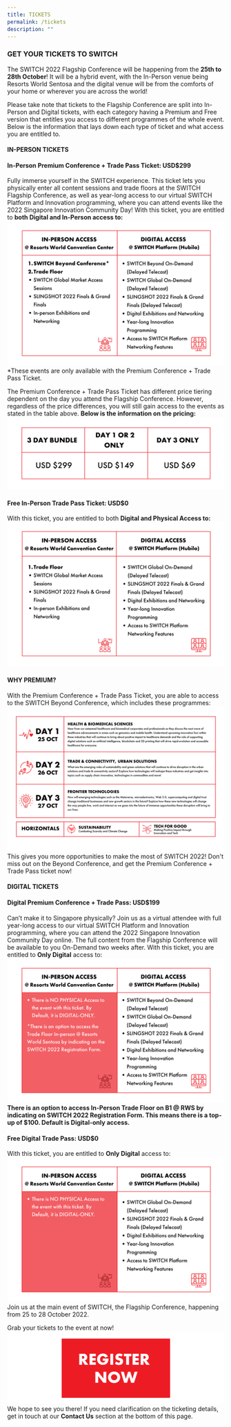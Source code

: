 ```yaml
---
title: TICKETS
permalink: /tickets
description: ""
---
```

### **GET YOUR TICKETS TO SWITCH** 
The SWITCH 2022 Flagship Conference will be happening from the **25th to 28th October**! It will be a hybrid event, with the In-Person venue being Resorts World Sentosa and the digital venue will be from the comforts of your home or wherever you are across the world! 

Please take note that tickets to the Flagship Conference are split into In-Person and Digital tickets, with each category having a Premium and Free version that entitles you access to different programmes of the whole event. Below is the information that lays down each type of ticket and what access you are entitled to.

#### **IN-PERSON TICKETS**
#### **In-Person Premium Conference + Trade Pass Ticket: USD$299**
Fully immerse yourself in the SWITCH experience. This ticket lets you physically enter all content sessions and trade floors at the SWITCH Flagship Conference, as well as year-long access to our virtual SWITCH Platform and Innovation programming, where you can attend events like the 2022 Singapore Innovation Community Day! With this ticket, you are entitled to **both Digital and In-Person access to:**![](/images/SWITCH%202022%20Landing%20Page/Premium%20Conference%20and%20Trade%20Pass%20Ticket%20$299.png)
*These events are only available with the Premium Conference + Trade Pass Ticket.

The Premium Conference + Trade Pass Ticket has different price tiering dependent on the day you attend the Flagship Conference. However, regardless of the price differences, you will still gain access to the events as stated in the table above.
**Below is the information on the pricing:**
![](/images/SWITCH%202022%20Landing%20Page/Price%20Breakdown.png)
#### **Free In-Person Trade Pass Ticket: USD$0**
With this ticket, you are entitled to both **Digital and Physical Access to:**![](/images/SWITCH%202022%20Landing%20Page/Free%20In-person%20Trade%20Pass%20Ticket%20$0.png)
#### **WHY PREMIUM?** 
With the Premium Conference + Trade Pass Ticket, you are able to access to the SWITCH Beyond Conference, which includes these programmes: ![](/images/SWITCH%202022%20Landing%20Page/Why%20Premium.png)
This gives you more opportunities to make the most of SWITCH 2022! Don't miss out on the Beyond Conference, and get the Premium Conference + Trade Pass ticket now! 

#### **DIGITAL TICKETS**
#### **Digital Premium Conference + Trade Pass: USD$199**
Can’t make it to Singapore physically? Join us as a virtual attendee with full year-long access to our virtual SWITCH Platform and Innovation programming, where you can attend the 2022 Singapore Innovation Community Day online. The full content from the Flagship Conference will be available to you On-Demand two weeks after. With this ticket, you are entitled to **Only Digital** access to:![](/images/SWITCH%202022%20Landing%20Page/Digital%20Premium%20Conference%20and%20Trade%20Pass%20$199.png)
**There is an option to access In-Person Trade Floor on B1 @ RWS by indicating on SWITCH 2022 Registration Form. This means there is a top-up of $100. Default is Digital-only access.** 

#### **Free Digital Trade Pass: USD$0**
With this ticket, you are entitled to **Only Digital** access to:![](/images/SWITCH%202022%20Landing%20Page/Free%20Digital%20Trade%20Pass%20$0.png)
Join us at the main event of SWITCH, the Flagship Conference, happening from 25 to 28 October 2022. 

Grab your tickets to the event at now!![](/images/SWITCH%202022%20Landing%20Page/SWITCH%20Register%20Now%20Button%20(2).png)
We hope to see you there! If you need clarification on the ticketing details, get in touch at our **Contact Us** section at the bottom of this page.